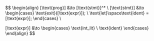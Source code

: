 $$
\begin{align}
[\text{prog}] &\to [\text{stmt}]^* \\
[\text{stmt}] &\to \begin{cases} 
    \text{exit}([\text{expr}]); \\
    \text{let}\space\text{ident} = [\text{expr}];
\end{cases} \\

[\text{expr}] &\to 
\begin{cases}
    \text{int\_lit} \\
    \text{ident}
\end{cases}
\end{align}
$$